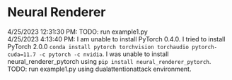 # Neural Renderer
4/25/2023 12:31:30 PM: TODO: run example1.py  
4/25/2023 4:13:40 PM: I am unable to install PyTorch 0.4.0. I tried to install PyTorch 2.0.0 `conda install pytorch torchvision torchaudio pytorch-cuda=11.7 -c pytorch -c nvidia`. I was unable to install neural_renderer_pytorch using `pip install neural_renderer_pytorch`. TODO: run example1.py using dualattentionattack environment.  